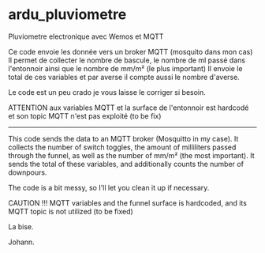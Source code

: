 # ardu_pluviometre
Pluviometre electronique avec Wemos et MQTT

Ce code envoie les donnée vers un broker MQTT (mosquito dans mon cas)
Il permet de collecter le nombre de bascule, le nombre de ml passé dans l'entonnoir ainsi que le nombre de mm/m² (le plus important)
Il envoie le total de ces variables et par averse il compte aussi le nombre d'averse.

Le code est un peu crado je vous laisse le corriger si besoin.

ATTENTION aux variables MQTT et la surface de l'entonnoir est hardcodé et son topic MQTT n'est pas exploité (to be fix)

--------------

This code sends the data to an MQTT broker (Mosquitto in my case). 
It collects the number of switch toggles, the amount of milliliters passed through the funnel, as well as the number of mm/m² (the most important). 
It sends the total of these variables, and additionally counts the number of downpours.

The code is a bit messy, so I'll let you clean it up if necessary.

CAUTION !!! MQTT variables and the funnel surface is hardcoded, and its MQTT topic is not utilized (to be fixed)

La bise.

Johann.
